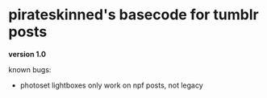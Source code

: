 # pirateskinned's basecode for tumblr posts

**version 1.0**

known bugs:
  - photoset lightboxes only work on npf posts, not legacy
